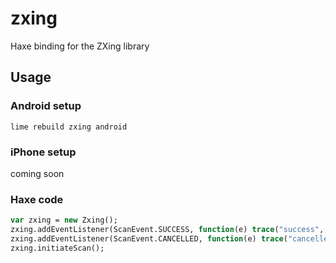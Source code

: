 # zxing
Haxe binding for the ZXing library

## Usage
### Android setup
```
lime rebuild zxing android
```

### iPhone setup
coming soon

### Haxe code

```haxe
var zxing = new Zxing();
zxing.addEventListener(ScanEvent.SUCCESS, function(e) trace("success", e.contents, e.formatName));
zxing.addEventListener(ScanEvent.CANCELLED, function(e) trace("cancelled"));
zxing.initiateScan();
```
